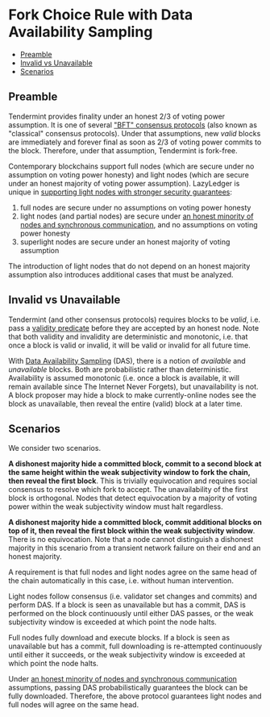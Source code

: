 # Fork Choice Rule with Data Availability Sampling

- [Preamble](#preamble)
- [Invalid vs Unavailable](#invalid-vs-unavailable)
- [Scenarios](#scenarios)

## Preamble

Tendermint provides finality under an honest 2/3 of voting power assumption. It is one of several ["BFT" consensus protocols](https://arxiv.org/abs/1807.04938) (also known as "classical" consensus protocols). Under that assumptions, new _valid_ blocks are immediately and forever final as soon as 2/3 of voting power commits to the block. Therefore, under that assumption, Tendermint is fork-free.

Contemporary blockchains support full nodes (which are secure under no assumption on voting power honesty) and light nodes (which are secure under an honest majority of voting power assumption). LazyLedger is unique in [supporting light nodes with stronger security guarantees](../specs/node_types.md#node-type-definitions):

1. full nodes are secure under no assumptions on voting power honesty
1. light nodes (and partial nodes) are secure under [an honest minority of nodes and synchronous communication](https://arxiv.org/abs/1809.09044), and no assumptions on voting power honesty
1. superlight nodes are secure under an honest majority of voting assumption

The introduction of light nodes that do not depend on an honest majority assumption also introduces additional cases that must be analyzed.

## Invalid vs Unavailable

Tendermint (and other consensus protocols) requires blocks to be _valid_, i.e. pass a [validity predicate](https://arxiv.org/abs/1807.04938) before they are accepted by an honest node. Note that both validity and invalidity are deterministic and monotonic, i.e. that once a block is valid or invalid, it will be valid or invalid for all future time.

With [Data Availability Sampling](https://arxiv.org/abs/1809.09044) (DAS), there is a notion of _available_ and _unavailable_ blocks. Both are probabilistic rather than deterministic. Availability is assumed monotonic (i.e. once a block is available, it will remain available since The Internet Never Forgets), but unavailability is not. A block proposer may hide a block to make currently-online nodes see the block as unavailable, then reveal the entire (valid) block at a later time.

## Scenarios

We consider two scenarios.

**A dishonest majority hide a committed block, commit to a second block at the same height within the weak subjectivity window to fork the chain, then reveal the first block**. This is trivially equivocation and requires social consensus to resolve which fork to accept. The unavailability of the first block is orthogonal. Nodes that detect equivocation by a majority of voting power within the weak subjectivity window must halt regardless.

**A dishonest majority hide a committed block, commit additional blocks on top of it, then reveal the first block within the weak subjectivity window**. There is no equivocation. Note that a node cannot distinguish a dishonest majority in this scenario from a transient network failure on their end and an honest majority.

A requirement is that full nodes and light nodes agree on the same head of the chain automatically in this case, i.e. without human intervention.

Light nodes follow consensus (i.e. validator set changes and commits) and perform DAS. If a block is seen as unavailable but has a commit, DAS is performed on the block continuously until either DAS passes, or the weak subjectivity window is exceeded at which point the node halts.

Full nodes fully download and execute blocks. If a block is seen as unavailable but has a commit, full downloading is re-attempted continuously until either it succeeds, or the weak subjectivity window is exceeded at which point the node halts.

Under [an honest minority of nodes and synchronous communication](https://arxiv.org/abs/1809.09044) assumptions, passing DAS probabilistically guarantees the block can be fully downloaded. Therefore, the above protocol guarantees light nodes and full nodes will agree on the same head.
